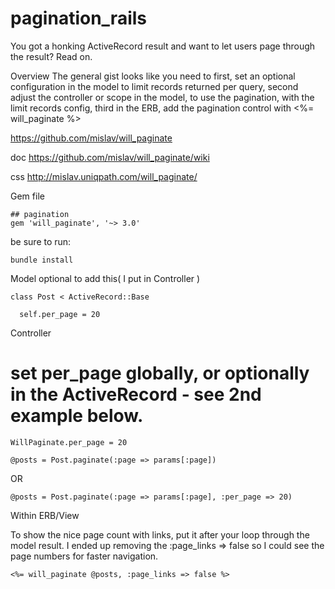 pagination_rails
================

You got a honking ActiveRecord result and want to let users page through the result? Read on.

Overview
The general gist looks like you need to first, set an optional configuration in the model to limit records returned per query, second adjust the controller or  scope in the model, to use the pagination, with the limit records config, third in the ERB, add the pagination control with <%= will_paginate %>

https://github.com/mislav/will_paginate

doc
https://github.com/mislav/will_paginate/wiki

css
http://mislav.uniqpath.com/will_paginate/


Gem file
```
## pagination
gem 'will_paginate', '~> 3.0'
```
be sure to run:
```
bundle install
```
Model
optional to add this( I put in Controller )
```
class Post < ActiveRecord::Base

  self.per_page = 20
```
Controller

# set per_page globally, or optionally in the ActiveRecord - see 2nd example below.
```
WillPaginate.per_page = 20

@posts = Post.paginate(:page => params[:page])
```
OR
```
@posts = Post.paginate(:page => params[:page], :per_page => 20)
```

Within ERB/View

To show the nice page count with links, put it after your loop through the model result.  I ended up removing the :page_links => false so I could see the page numbers for faster navigation.
```
<%= will_paginate @posts, :page_links => false %>
```
